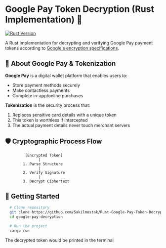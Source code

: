 # Google Pay Token Decryption (Rust Implementation) 🔐

[![Rust Version](https://img.shields.io/badge/rust-1.60%2B-orange)](https://www.rust-lang.org/)

A Rust implementation for decrypting and verifying Google Pay payment tokens according to 
[Google's encryption specifications](https://developers.google.com/pay/api/web/guides/resources/payment-data-cryptography).

## 📱 About Google Pay & Tokenization

**Google Pay** is a digital wallet platform that enables users to:
- Store payment methods securely
- Make contactless payments
- Complete in-app/online purchases

**Tokenization** is the security process that:
1. Replaces sensitive card details with a unique token
2. This token is worthless if intercepted
3. The actual payment details never touch merchant servers

## 🛡️ Cryptographic Process Flow

```plaintext
         [Encrypted Token]
               |
        1. Parse Structure
               |
        2. Verify Signature
               |
        3. Decrypt Ciphertext
```

## 🚀 Getting Started

```bash
  # Clone repository
  git clone https://github.com/Sakilmostak/Rust-Google-Pay-Token-Decryption.git
  cd google-pay-decryption
  
  # Run the project
  cargo run
```
The decrypted token would be printed in the terminal
  
